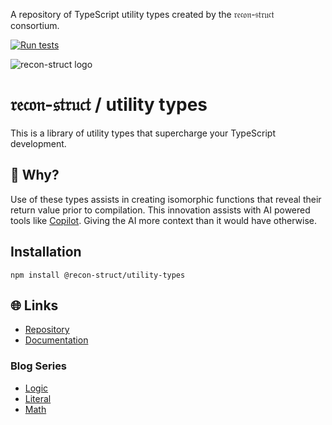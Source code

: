 A repository of TypeScript utility types created by the 𝔯𝔢𝔠𝔬𝔫-𝔰𝔱𝔯𝔲𝔠𝔱 consortium.

[![Run tests](https://github.com/recon-struct/utility-types/actions/workflows/run-tests.js.yml/badge.svg?event=push)](https://github.com/recon-struct/utility-types/actions/workflows/run-tests.js.yml)

![recon-struct logo](https://avatars.githubusercontent.com/u/168223311?s=300)

# 𝔯𝔢𝔠𝔬𝔫-𝔰𝔱𝔯𝔲𝔠𝔱 / utility types

This is a library of utility types that supercharge your TypeScript development.

## 🤨 Why?

Use of these types assists in creating isomorphic functions that reveal their
return value prior to compilation. This innovation assists with AI powered tools
like [Copilot](https://docs.github.com/en/copilot). Giving the AI more context
than it would have otherwise.

## Installation

```shell
npm install @recon-struct/utility-types
```

## 🌐 Links

- [Repository](https://github.com/recon-struct/utility-types)
- [Documentation](https://recon-struct.github.io/utility-types)

### Blog Series

- [Logic](https://blog.hox.io/articles/2024-05-01)
- [Literal](https://blog.hox.io/articles/2024-05-06)
- [Math](https://blog.hox.io/articles/2024-05-30)
